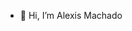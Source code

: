- 👋 Hi, I’m Alexis Machado


<!---
almacb/almacb is a ✨ special ✨ repository because its `README.md` (this file) appears on your GitHub profile.
You can click the Preview link to take a look at your changes.
--->
